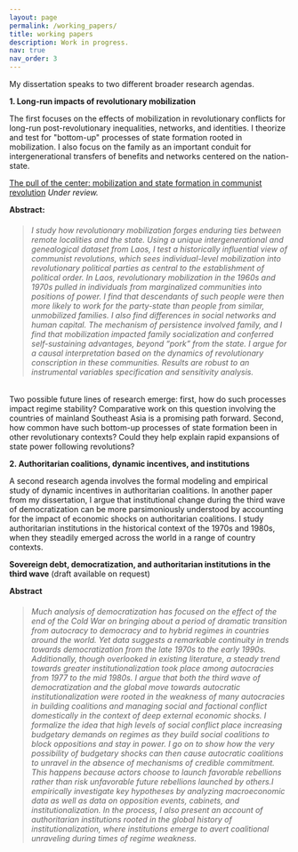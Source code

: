 ```yaml
---
layout: page
permalink: /working_papers/
title: working papers
description: Work in progress.
nav: true
nav_order: 3
---
```


My dissertation speaks to two different broader research agendas. 

**1. Long-run impacts of revolutionary mobilization**

The first focuses on the effects of mobilization in revolutionary conflicts for long-run post-revolutionary inequalities, networks, and identities. I theorize and test for "bottom-up" processes of state formation rooted in mobilization. I also focus on the family as an important conduit for intergenerational transfers of benefits and networks centered on the nation-state.  

[The pull of the center: mobilization and state formation in communist revolution](/assets/pdf/sub_2.pdf) _Under review._

**Abstract:**

> ###### I study how revolutionary mobilization forges enduring ties between remote localities and the state. Using a unique intergenerational and genealogical dataset from Laos, I test a historically influential view of communist revolutions, which sees individual-level mobilization into revolutionary political parties as central to the establishment of political order. In Laos, revolutionary mobilization in the 1960s and 1970s pulled in individuals from marginalized communities into positions of power. I find that descendants of such people were then more likely to work for the party-state than people from similar, unmobilized families. I also find differences in social networks and human capital. The mechanism of persistence involved family, and I find that mobilization impacted family socialization and conferred self-sustaining advantages, beyond “pork” from the state. I argue for a causal interpretation based on the dynamics of revolutionary conscription in these communities. Results are robust to an instrumental variables specification and sensitivity analysis.
>

Two possible future lines of research emerge: first, how do such processes impact regime stability? Comparative work on this question involving the countries of mainland Southeast Asia is a promising path forward. Second, how common have such bottom-up processes of state formation been in other revolutionary contexts? Could they help explain rapid expansions of state power following revolutions?

**2. Authoritarian coalitions, dynamic incentives, and institutions**

A second research agenda involves the formal modeling and empirical study of dynamic incentives in authoritarian coalitions. In another paper from my dissertation, I argue that institutional change during the third wave of democratization can be more parsimoniously understood by accounting for the impact of economic shocks on authoritarian coalitions. I study authoritarian institutions in the historical context of the 1970s and 1980s, when they steadily emerged across the world in a range of country contexts.

**Sovereign debt, democratization, and authoritarian institutions in the third wave** (draft available on request)

**Abstract**

> ###### Much analysis of democratization has focused on the effect of the end of the Cold War on bringing about a period of dramatic transition from autocracy to democracy and to hybrid regimes in countries around the world. Yet data suggests a remarkable continuity in trends towards democratization from the late 1970s to the early 1990s. Additionally, though overlooked in existing literature, a steady trend towards greater institutionalization took place among autocracies from 1977 to the mid 1980s. I argue that both the third wave of democratization and the global move towards autocratic institutionalization were rooted in the weakness of many autocracies in building coalitions and managing social and factional conflict domestically in the context of deep external economic shocks. I formalize the idea that high levels of social conflict place increasing budgetary demands on regimes as they build social coalitions to block oppositions and stay in power. I go on to show how the very possibility of budgetary shocks can then cause autocratic coalitions to unravel in the absence of mechanisms of credible commitment. This happens because actors choose to launch favorable rebellions rather than risk unfavorable future rebellions launched by others.I empirically investigate key hypotheses by analyzing macroeconomic data as well as data on opposition events, cabinets, and institutionalization. In the process, I also present an account of authoritarian institutions rooted in the global history of institutionalization, where institutions emerge to avert coalitional unraveling during times of regime weakness.
>
